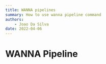 ```yaml
---
title: WANNA pipelines
summary: How to use wanna pipeline command 
authors:
    - Joao Da Silva
date: 2022-04-06
---
```


# WANNA Pipeline